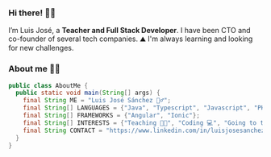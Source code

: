 ### Hi there! 👋🏻

I’m Luis José, a **Teacher and Full Stack Developer**. I have been CTO and co-founder of several tech companies. ⛰️ I'm always learning and looking for new challenges.

### About me 👨‍💻

```java
public class AboutMe {
  public static void main(String[] args) {
    final String ME = "Luis José Sánchez 🙋‍♂️";
    final String[] LANGUAGES = {"Java", "Typescript", "Javascript", "PHP", "HTML", "CSS"};
    final String[] FRAMEWORKS = {"Angular", "Ionic"};
    final String[] INTERESTS = {"Teaching 👨‍🏫", "Coding 💻", "Going to the gym 🏋️‍♂️", "Vegetarian food 🥑"};
    final String CONTACT = "https://www.linkedin.com/in/luisjosesanchez/";
  }
}

```
